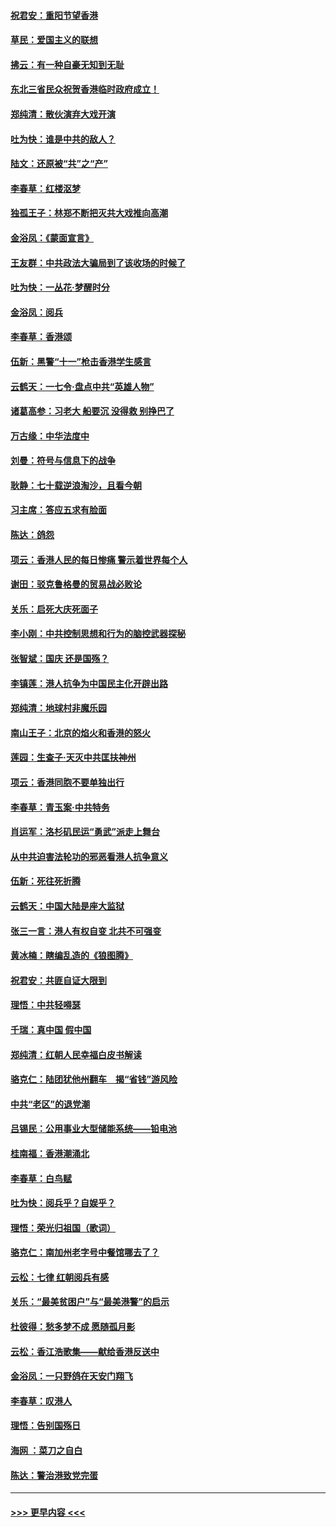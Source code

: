 #### [祝君安：重阳节望香港](../pages/nsc993/n11573190.md?t=10070901) 
#### [草民：爱国主义的联想](../pages/nsc993/n11572333.md?t=10070901) 
#### [拂云：有一种自豪无知到无耻](../pages/nsc993/n11572006.md?t=10070901) 
#### [东北三省民众祝贺香港临时政府成立！](../pages/nsc993/n11571215.md?t=10070901) 
#### [郑纯清：散伙演弃大戏开演](../pages/nsc993/n11570826.md?t=10070901) 
#### [吐为快：谁是中共的敌人？](../pages/nsc993/n11570817.md?t=10070901) 
#### [陆文：还原被“共”之“产”](../pages/nsc993/n11570798.md?t=10070901) 
#### [李春草：红楼沤梦](../pages/nsc993/n11569673.md?t=10070901) 
#### [独孤王子：林郑不断把灭共大戏推向高潮](../pages/nsc993/n11569381.md?t=10070901) 
#### [金浴凤：《蒙面宣言》](../pages/nsc993/n11569368.md?t=10070901) 
#### [王友群：中共政法大骗局到了该收场的时候了](../pages/nsc993/n11568940.md?t=10070901) 
#### [吐为快：一丛花‧梦醒时分](../pages/nsc993/n11567491.md?t=10070901) 
#### [金浴凤：阅兵](../pages/nsc993/n11567454.md?t=10070901) 
#### [李春草：香港颂](../pages/nsc993/n11567444.md?t=10070901) 
#### [伍新：黑警“十一”枪击香港学生感言](../pages/nsc993/n11567426.md?t=10070901) 
#### [云鹤天：一七令‧盘点中共“英雄人物”](../pages/nsc993/n11567091.md?t=10070901) 
#### [诸葛高参：习老大 船要沉 没得救 别挣巴了](../pages/nsc993/n11566976.md?t=10070901) 
#### [万古缘：中华法度中](../pages/nsc993/n11566726.md?t=10070901) 
#### [刘曼：符号与信息下的战争](../pages/nsc993/n11564655.md?t=10070901) 
#### [耿静：七十载逆浪淘沙，且看今朝](../pages/nsc993/n11564520.md?t=10070901) 
#### [习主席：答应五求有脸面](../pages/nsc993/n11563953.md?t=10070901) 
#### [陈达：鸽怨](../pages/nsc993/n11561879.md?t=10070901) 
#### [项云：香港人民的每日惨痛  警示着世界每个人](../pages/nsc993/n11559273.md?t=10070901) 
#### [谢田：驳克鲁格曼的贸易战必败论](../pages/nsc993/n11555840.md?t=10070901) 
#### [关乐：启死大庆死面子](../pages/nsc993/n11556823.md?t=10070901) 
#### [李小刚：中共控制思想和行为的脑控武器探秘](../pages/nsc993/n11556776.md?t=10070901) 
#### [张智斌：国庆  还是国殇？](../pages/nsc993/n11556617.md?t=10070901) 
#### [李镇莲：港人抗争为中国民主化开辟出路](../pages/nsc993/n11556570.md?t=10070901) 
#### [郑纯清：地球村非魔乐园](../pages/nsc993/n11555415.md?t=10070901) 
#### [南山王子：北京的焰火和香港的怒火](../pages/nsc993/n11555318.md?t=10070901) 
#### [莲园：生查子·天灭中共匡扶神州](../pages/nsc993/n11555302.md?t=10070901) 
#### [项云：香港同胞不要单独出行](../pages/nsc993/n11555276.md?t=10070901) 
#### [李春草：青玉案‧中共特务](../pages/nsc993/n11552356.md?t=10070901) 
#### [肖运军：洛杉矶民运“勇武”派走上舞台](../pages/nsc993/n11551595.md?t=10070901) 
#### [从中共迫害法轮功的邪恶看港人抗争意义](../pages/nsc993/n11540858.md?t=10070901) 
#### [伍新：死往死折腾](../pages/nsc993/n11550174.md?t=10070901) 
#### [云鹤天：中国大陆是座大监狱](../pages/nsc993/n11550155.md?t=10070901) 
#### [张三一言：港人有权自变 北共不可强变](../pages/nsc993/n11550132.md?t=10070901) 
#### [黄冰楠：瞎编乱造的《狼图腾》](../pages/nsc993/n11550082.md?t=10070901) 
#### [祝君安：共匪自证大限到](../pages/nsc993/n11550041.md?t=10070901) 
#### [理悟：中共轻嘚瑟](../pages/nsc993/n11547978.md?t=10070901) 
#### [千瑞：真中国 假中国](../pages/nsc993/n11547865.md?t=10070901) 
#### [郑纯清：红朝人民幸福白皮书解读](../pages/nsc993/n11547499.md?t=10070901) 
#### [骆克仁：陆团犹他州翻车　揭“省钱”游风险](../pages/nsc993/n11546977.md?t=10070901) 
#### [中共“老区”的退党潮](../pages/nsc993/n11545995.md?t=10070901) 
#### [吕锡民：公用事业大型储能系统——铅电池](../pages/nsc993/n11545701.md?t=10070901) 
#### [桂南福：香港潮涌北](../pages/nsc993/n11545682.md?t=10070901) 
#### [李春草：白鸟赋](../pages/nsc993/n11545663.md?t=10070901) 
#### [吐为快：阅兵乎？自娱乎？](../pages/nsc993/n11545625.md?t=10070901) 
#### [理悟：荣光归祖国（歌词）](../pages/nsc993/n11545616.md?t=10070901) 
#### [骆克仁：南加州老字号中餐馆哪去了？](../pages/nsc993/n11545120.md?t=10070901) 
#### [云松：七律 红朝阅兵有感](../pages/nsc993/n11542394.md?t=10070901) 
#### [关乐：“最美贫困户”与“最美港警”的启示](../pages/nsc993/n11542252.md?t=10070901) 
#### [杜彼得：愁多梦不成 愿随孤月影](../pages/nsc993/n11540296.md?t=10070901) 
#### [云松：香江浩歌集——献给香港反送中](../pages/nsc993/n11540149.md?t=10070901) 
#### [金浴凤：一只野鸽在天安门翔飞](../pages/nsc993/n11540280.md?t=10070901) 
#### [李春草：叹港人](../pages/nsc993/n11540119.md?t=10070901) 
#### [理悟：告别国殇日](../pages/nsc993/n11539610.md?t=10070901) 
#### [海网 ：菜刀之自白](../pages/nsc993/n11539597.md?t=10070901) 
#### [陈达：警治港致党完蛋](../pages/nsc993/n11538127.md?t=10070901) 

----
#### [ >>> 更早内容 <<< ](../indexes/nsc993-earlier.md)

